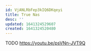 ```yaml
---
id: VjANLRbFep3kIQ6DKqeyi
title: True Nas
desc: ''
updated: 1641324529607
created: 1641324520480
---
```


TODO <https://youtu.be/psVNn-JVT9Q>
